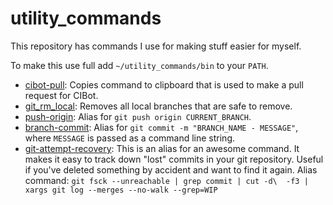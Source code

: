 # utility_commands

This repository has commands I use for making stuff easier for myself.

To make this use full add `~/utility_commands/bin` to your `PATH`.

* [cibot-pull][cibot-pull]: Copies command to clipboard that is used to make a pull request for CIBot.
* [git_rm_local][git_rm_local]: Removes all local branches that are safe to remove.
* [push-origin][push-origin]: Alias for `git push origin CURRENT_BRANCH`.
* [branch-commit][branch-commit]: Alias for `git commit -m "BRANCH_NAME - MESSAGE"`, where `MESSAGE` is passed as a command line string.
* [git-attempt-recovery][git-attempt-recovery]: This is an alias for an awesome command. It makes it easy to track down "lost" commits in your git repository. Useful if you've deleted something by accident and want to find it again. Alias command: `git fsck --unreachable | grep commit | cut -d\  -f3 | xargs git log --merges --no-walk --grep=WIP`

[cibot-pull]: bin/cibot-pull
[git_rm_local]: bin/git_rm_local
[push-origin]: bin/push-origin
[branch-commit]: bin/branch-commit
[git-attempt-recovery]: bin/git-attempt-recovery
